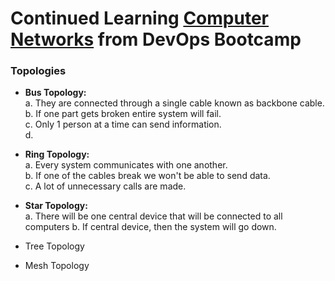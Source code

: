 # Continued Learning [Computer Networks](https://www.youtube.com/watch?v=IPvYjXCsTg8) from DevOps Bootcamp

### Topologies

- **Bus Topology:** <br/>
  a. They are connected through a single cable known as backbone cable.<br/>
  b. If one part gets broken entire system will fail. <br/>
  c. Only 1 person at a time can send information. <br/>
  d. 
  
- **Ring Topology:** <br/>
  a. Every system communicates with one another. <br/>
  b. If one of the cables break we won't be able to send data. <br/>
  c. A lot of unnecessary calls are made. <br/>
  
- **Star Topology:** <br/>
  a. There will be one central device that will be connected to all computers
  b. If central device, then the system will go down.
- Tree Topology
- Mesh Topology

